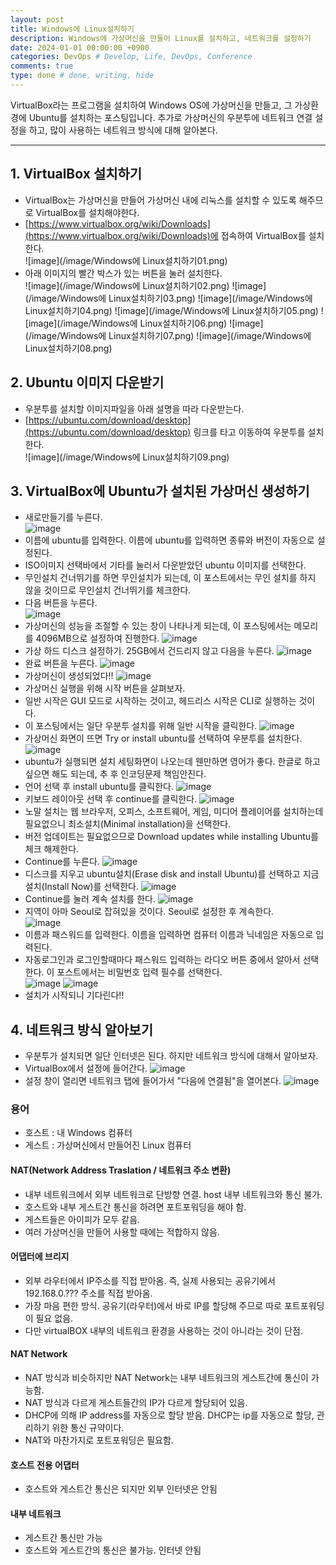 ```yaml
---
layout: post
title: Windows에 Linux설치하기
description: Windows에 가상머신을 만들어 Linux를 설치하고, 네트워크를 설정하기
date: 2024-01-01 00:00:00 +0900
categories: DevOps # Develop, Life, DevOps, Conference
comments: true
type: done # done, writing, hide
---
```


VirtualBox라는 프로그램을 설치하여 Windows OS에 가상머신을 만들고, 그 가상환경에 Ubuntu를 설치하는 포스팅입니다.
추가로 가상머신의 우분투에 네트워크 연결 설정을 하고, 많이 사용하는 네트워크 방식에 대해 알아본다.

---

## 1. VirtualBox 설치하기

- VirtualBox는 가상머신을 만들어 가상머신 내에 리눅스를 설치할 수 있도록 해주므로 VirtualBox를 설치해야한다.
- [https://www.virtualbox.org/wiki/Downloads](https://www.virtualbox.org/wiki/Downloads)에 접속하여 VirtualBox를 설치한다.  
  ![image](/image/Windows에 Linux설치하기01.png)
- 아래 이미지의 빨간 박스가 있는 버튼을 눌러 설치한다.  
  ![image](/image/Windows에 Linux설치하기02.png)
  ![image](/image/Windows에 Linux설치하기03.png)
  ![image](/image/Windows에 Linux설치하기04.png)
  ![image](/image/Windows에 Linux설치하기05.png)
  ![image](/image/Windows에 Linux설치하기06.png)
  ![image](/image/Windows에 Linux설치하기07.png)
  ![image](/image/Windows에 Linux설치하기08.png)

## 2. Ubuntu 이미지 다운받기

- 우분투를 설치할 이미지파일을 아래 설명을 따라 다운받는다.
- [https://ubuntu.com/download/desktop](https://ubuntu.com/download/desktop) 링크를 타고 이동하여 우분투를 설치한다.  
  ![image](/image/Windows에 Linux설치하기09.png)

## 3. VirtualBox에 Ubuntu가 설치된 가상머신 생성하기

- 새로만들기를 누른다.  
  ![image](https://github.com/koreamarin/koreamarin.github.io/assets/110477854/14ae9e02-edb2-4927-be6c-06288886e528)
- 이름에 ubuntu를 입력한다. 이름에 ubuntu를 입력하면 종류와 버전이 자동으로 설정된다.
- ISO이미지 선택바에서 기타를 눌러서 다운받았던 ubuntu 이미지를 선택한다.
- 무인설치 건너뛰기를 하면 무인설치가 되는데, 이 포스트에서는 무인 설치를 하지 않을 것이므로 무인설치 건너뛰기를 체크한다.
- 다음 버튼을 누른다.  
  ![image](https://github.com/koreamarin/koreamarin.github.io/assets/110477854/b29e1e03-ed53-4d17-83da-0b33b00e8f8c)
- 가상머신의 성능을 조절할 수 있는 창이 나타나게 되는데, 이 포스팅에서는 메모리를 4096MB으로 설정하여 진행한다.
  ![image](https://github.com/koreamarin/koreamarin.github.io/assets/110477854/aab57097-c39e-4dae-bff0-d859da36b062)
- 가상 하드 디스크 설정하기. 25GB에서 건드리지 않고 다음을 누른다.
  ![image](https://github.com/koreamarin/koreamarin.github.io/assets/110477854/7b89a21b-8e56-4dcb-84b1-bad3fdffc485)
- 완료 버튼을 누른다.
  ![image](https://github.com/koreamarin/koreamarin.github.io/assets/110477854/de4c3491-a26f-4106-a1bf-5f9b1d7c377a)
- 가상머신이 생성되었다!!
  ![image](https://github.com/koreamarin/koreamarin.github.io/assets/110477854/8ab738ca-f670-4d7a-a025-a017ab9e95f8)
- 가상머신 실행을 위해 시작 버튼을 살펴보자.
- 일반 시작은 GUI 모드로 시작하는 것이고, 헤드리스 시작은 CLI로 실행하는 것이다.
- 이 포스팅에서는 일단 우분투 설치를 위해 일반 시작을 클릭한다.
  ![image](https://github.com/koreamarin/koreamarin.github.io/assets/110477854/ddc6042f-b6ed-4c29-a023-0f8ba540cb4e)
- 가상머신 화면이 뜨면 Try or install ubuntu를 선택하여 우분투를 설치한다.
  ![image](https://github.com/koreamarin/koreamarin.github.io/assets/110477854/9ca62823-5c73-43c7-ac67-dc6d82a0bd08)
- ubuntu가 실행되면 설치 세팅화면이 나오는데 웬만하면 영어가 좋다. 한글로 하고싶으면 해도 되는데, 추 후 인코딩문제 책임안진다.
- 언어 선택 후 install ubuntu를 클릭한다.
  ![image](https://github.com/koreamarin/koreamarin.github.io/assets/110477854/35a66a29-533e-4e5a-8366-3c4c9205c51b)
- 키보드 레이아웃 선택 후 continue를 클릭한다.
  ![image](https://github.com/koreamarin/koreamarin.github.io/assets/110477854/e97dfe13-0e65-45bb-9ce2-8b9c309d79a6)
- 노말 설치는 웹 브라우저, 오피스, 소프트웨어, 게임, 미디어 플레이어를 설치하는데 필요없으니 최소설치(Minimal installation)을 선택한다.
- 버전 업데이트는 필요없으므로 Download updates while installing Ubuntu를 체크 해제한다.
- Continue를 누른다.
  ![image](https://github.com/koreamarin/koreamarin.github.io/assets/110477854/3c981d2d-fa05-4c4c-9d00-5b60b4ef2933)
- 디스크를 지우고 ubuntu설치(Erase disk and install Ubuntu)를 선택하고 지금설치(Install Now)를 선택한다.
  ![image](https://github.com/koreamarin/koreamarin.github.io/assets/110477854/ad62276a-f990-479f-a08b-4ab9a8a06004)
- Continue를 눌러 계속 설치를 한다.
  ![image](https://github.com/koreamarin/koreamarin.github.io/assets/110477854/51ef7193-155e-4e90-abb3-e6c54d018aa0)
- 지역이 아마 Seoul로 잡혀있을 것이다. Seoul로 설정한 후 계속한다.  
  ![image](https://github.com/koreamarin/koreamarin.github.io/assets/110477854/1b79897c-a3d2-4b53-8808-28226ac1a2e2)
- 이름과 패스워드를 입력한다. 이름을 입력하면 컴퓨터 이름과 닉네임은 자동으로 입력된다.
- 자동로그인과 로그인할때마다 패스워드 입력하는 라디오 버튼 중에서 알아서 선택한다. 이 포스트에서는 비밀번호 입력 필수를 선택한다.  
  ![image](https://github.com/koreamarin/koreamarin.github.io/assets/110477854/bac60f77-3458-4725-ab83-6a391383cc5d)
  ![image](https://github.com/koreamarin/koreamarin.github.io/assets/110477854/5995fda2-085d-4f1d-a03a-c928a604e7ed)
- 설치가 시작되니 기다린다!!

## 4. 네트워크 방식 알아보기

- 우분투가 설치되면 일단 인터넷은 된다. 하지만 네트워크 방식에 대해서 알아보자.
- VirtualBox에서 설정에 들어간다.
  ![image](https://github.com/koreamarin/koreamarin.github.io/assets/110477854/9df5b14d-404b-4668-9faf-ccd890c290b9)
- 설정 창이 열리면 네트워크 탭에 들어가서 "다음에 연결됨"을 열어본다.
  ![image](https://github.com/koreamarin/koreamarin.github.io/assets/110477854/73102d21-1924-4c0a-9884-0ecab7b4d5ec)

### 용어

- 호스트 : 내 Windows 컴퓨터
- 게스트 : 가상머신에서 만들어진 Linux 컴퓨터

#### NAT(Network Address Traslation / 네트워크 주소 변환)

- 내부 네트워크에서 외부 네트워크로 단방향 연결. host 내부 네트워크와 통신 불가.
- 호스트와 내부 게스트간 통신을 하려면 포트포워딩을 해야 함.
- 게스트들은 아이피가 모두 같음.
- 여러 가상머신을 만들어 사용할 때에는 적합하지 않음.

#### 어댑터에 브리지

- 외부 라우터에서 IP주소를 직접 받아옴. 즉, 실제 사용되는 공유기에서 192.168.0.??? 주소를 직접 받아옴.
- 가장 마음 편한 방식. 공유기(라우터)에서 바로 IP를 할당해 주므로 따로 포트포워딩이 필요 없음.
- 다만 virtualBOX 내부의 네트워크 환경을 사용하는 것이 아니라는 것이 단점.

#### NAT Network

- NAT 방식과 비슷하지만 NAT Network는 내부 네트워크의 게스트간에 통신이 가능함.
- NAT 방식과 다르게 게스트들간의 IP가 다르게 할당되어 있음.
- DHCP에 의해 IP address를 자동으로 할당 받음. DHCP는 ip를 자동으로 할당, 관리하기 위한 통신 규약이다.
- NAT와 마찬가지로 포트포워딩은 필요함.

#### 호스트 전용 어댑터

- 호스트와 게스트간 통신은 되지만 외부 인터넷은 안됨

#### 내부 네트워크

- 게스트간 통신만 가능
- 호스트와 게스트간의 통신은 불가능. 인터넷 안됨
